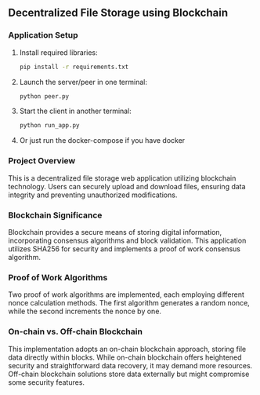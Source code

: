 ## Decentralized File Storage using Blockchain

### Application Setup

1. Install required libraries:
   ```bash
   pip install -r requirements.txt
   ```

2. Launch the server/peer in one terminal:
   ```bash
   python peer.py
   ```

3. Start the client in another terminal:
   ```bash
   python run_app.py
   ```
   
4. Or just run the docker-compose if you have docker 

### Project Overview

This is a decentralized file storage web application utilizing blockchain technology. Users can securely upload and download files, ensuring data integrity and preventing unauthorized modifications.

### Blockchain Significance

Blockchain provides a secure means of storing digital information, incorporating consensus algorithms and block validation. This application utilizes SHA256 for security and implements a proof of work consensus algorithm.

### Proof of Work Algorithms

Two proof of work algorithms are implemented, each employing different nonce calculation methods. The first algorithm generates a random nonce, while the second increments the nonce by one.

### On-chain vs. Off-chain Blockchain

This implementation adopts an on-chain blockchain approach, storing file data directly within blocks. While on-chain blockchain offers heightened security and straightforward data recovery, it may demand more resources. Off-chain blockchain solutions store data externally but might compromise some security features.
